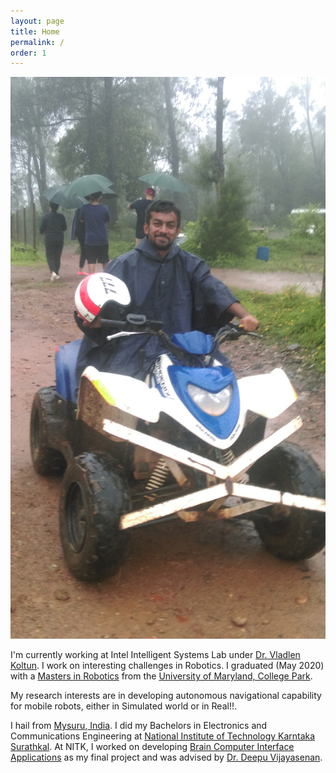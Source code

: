 ```yaml
---
layout: page
title: Home
permalink: /
order: 1
---
```


<div>
<img style="width:50;height:80" src="/assets/img/about.jpg">
  
<p>
I'm currently working at Intel Intelligent Systems Lab under <a href="http://vladlen.info/">Dr. Vladlen Koltun</a>. I work on interesting challenges in Robotics. I graduated (May 2020) with a <a href="https://robotics.umd.edu/">Masters in Robotics</a> from the <a href="https://eng.umd.edu/">University of Maryland, College Park</a>.
</p>

<p>
My research interests are in developing autonomous navigational capability for mobile robots, either in Simulated world or in Real!!.
</p>

<p>
I hail from <a href="https://en.wikipedia.org/wiki/Mysore">Mysuru, India</a>. I did my Bachelors in Electronics and Communications Engineering at  <a href="https://www.nitk.ac.in/">National Institute of Technology Karntaka Surathkal</a>. At NITK, I worked on developing <a href="https://www.youtube.com/watch?v=687DesAL3YE">Brain Computer Interface Applications</a> as my final project and was advised by <a href="http://www.ece.nitk.ac.in/faculty/deepu-vijayasenan">Dr. Deepu Vijayasenan</a>.
</p>
</div>
